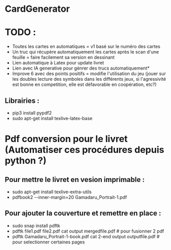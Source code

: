 # CardGenerator






# TODO :
- Toutes les cartes en automatiques = v1 basé sur le numéro des cartes
- Un truc qui récupère automatiquement les cartes après le scan d'une feuille = faire facilement sa version en dessinant
- Lien automatique à Latex pour update livret
- Lien avec IA generative pour génrer des trucs automatiquement*
- Improve 6 avec des points positifs = modifie l'utilisation du jeu (jouer sur les doubles lecture des symboles dans les différents jeux, si l'agressivité est bonne en competition, elle est défavorable en coopération, etc?)

## Librairies :
<!-- - pip3 install pypdf2 -->
- pip3 install pypdf2
- sudo apt-get install texlive-latex-base

# Pdf conversion pour le livret (Automatiser ces procédures depuis python ?)

## Pour mettre le livret en vesion imprimable :
- sudo apt-get install texlive-extra-utils
- pdfbook2 --inner-margin=20 Gamadaru_Portrait-1.pdf 

## Pour ajouter la couverture et remettre en place :
- sudo snap install pdftk
- pdftk file1.pdf file2.pdf cat output mergedfile.pdf # pour fusionner 2 pdf
- pdftk Gamadaru_Portrait-1-book.pdf  cat 2-end output outputfile.pdf  # pour selectionner certaines pages